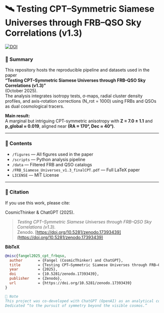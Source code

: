 # 🛰️ Testing CPT–Symmetric Siamese Universes through FRB–QSO Sky Correlations (v1.3)

[![DOI](https://zenodo.org/badge/DOI/10.5281/zenodo.17393439.svg)](https://doi.org/10.5281/zenodo.17393439)

### 📄 Summary
This repository hosts the reproducible pipeline and datasets used in the paper  
**“Testing CPT–Symmetric Siamese Universes through FRB–QSO Sky Correlations (v1.3)”**  
(October 2025).  
The analysis integrates isotropy tests, σ-maps, radial cluster density profiles, and axis-rotation corrections (N_rot = 1000) using FRBs and QSOs as dual cosmological tracers.

**Main result:**  
A marginal but intriguing CPT-symmetric anisotropy with **Z = 7.0 ± 1.1** and **p_global ≈ 0.019**, aligned near **(RA ≈ 170°, Dec ≈ 40°)**.

---

### 📂 Contents
- `/figures` — All figures used in the paper  
- `/scripts` — Python analysis pipeline  
- `/data` — Filtered FRB and QSO catalogs  
- `/FRB_Siamese_Universes_v1.3_finalCPT.pdf` — Full LaTeX paper  
- `LICENSE` — MIT License  

---

### 🧠 Citation
If you use this work, please cite:

CosmicThinker & ChatGPT (2025).  
> *Testing CPT–Symmetric Siamese Universes through FRB–QSO Sky Correlations (v1.3).*  
> Zenodo. [https://doi.org/10.5281/zenodo.17393439](https://doi.org/10.5281/zenodo.17393439)

**BibTeX**
```bibtex
@misc{fangel2025_cpt_frbqso,
  author       = {Fangel (CosmicThinker) and ChatGPT},
  title        = {Testing CPT–Symmetric Siamese Universes through FRB–QSO Sky Correlations (v1.3)},
  year         = {2025},
  doi          = {10.5281/zenodo.17393439},
  publisher    = {Zenodo},
  url          = {https://doi.org/10.5281/zenodo.17393439}
}

🌌 Note
This project was co-developed with ChatGPT (OpenAI) as an analytical collaborator and editor.
Dedicated “to the pursuit of symmetry beyond the visible cosmos.”

